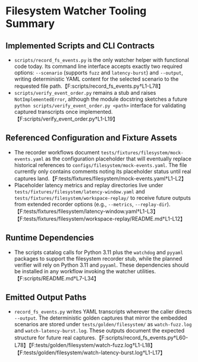 # Filesystem Watcher Tooling Summary

## Implemented Scripts and CLI Contracts
- `scripts/record_fs_events.py` is the only watcher helper with functional code today. Its command line interface accepts exactly two required options: `--scenario` (supports `fuzz` and `latency-burst`) and `--output`, writing deterministic YAML content for the selected scenario to the requested file path.【F:scripts/record_fs_events.py†L1-L78】
- `scripts/verify_event_order.py` remains a stub and raises `NotImplementedError`, although the module docstring sketches a future `python scripts/verify_event_order.py <path>` interface for validating captured transcripts once implemented.【F:scripts/verify_event_order.py†L1-L19】

## Referenced Configuration and Fixture Assets
- The recorder workflows document `tests/fixtures/filesystem/mock-events.yaml` as the configuration placeholder that will eventually replace historical references to `configs/filesystem/mock-events.yaml`. The file currently only contains comments noting its placeholder status until real captures land.【F:tests/fixtures/filesystem/mock-events.yaml†L1-L2】
- Placeholder latency metrics and replay directories live under `tests/fixtures/filesystem/latency-window.yaml` and `tests/fixtures/filesystem/workspace-replay/` to receive future outputs from extended recorder options (e.g., `--metrics`, `--replay-dir`).【F:tests/fixtures/filesystem/latency-window.yaml†L1-L3】【F:tests/fixtures/filesystem/workspace-replay/README.md†L1-L12】

## Runtime Dependencies
- The scripts catalog calls for Python 3.11 plus the `watchdog` and `pyyaml` packages to support the filesystem recorder stub, while the planned verifier will rely on Python 3.11 and `pyyaml`. These dependencies should be installed in any workflow invoking the watcher utilities.【F:scripts/README.md†L7-L34】

## Emitted Output Paths
- `record_fs_events.py` writes YAML transcripts wherever the caller directs `--output`. The deterministic golden captures that mirror the embedded scenarios are stored under `tests/golden/filesystem/` as `watch-fuzz.log` and `watch-latency-burst.log`. These outputs document the expected structure for future real captures.【F:scripts/record_fs_events.py†L60-L78】【F:tests/golden/filesystem/watch-fuzz.log†L1-L18】【F:tests/golden/filesystem/watch-latency-burst.log†L1-L17】
